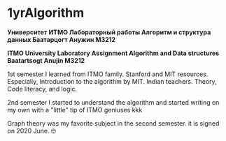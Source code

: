 # 1yrAlgorithm
**Университет ИТМО Лабораторный работы Алгоритм и структура данных Баатарцогт Анужин M3212** 

**ITMO University Laboratory Assignment Algorithm and Data structures Baatartsogt Anujin M3212**

1st semester I learned from ITMO family. Stanford and MIT resources. Especially, Introduction to the algorithm by MIT. Indian teachers. Theory, Code literacy, and logic. 

2nd semester I started to understand the algorithm and started writing on my own with a "little" tip of ITMO geniuses kkk

Graph theory was my favorite subject in the second semester. it is signed on 2020 June. 🤓 
